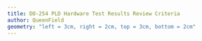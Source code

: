 ```yaml
---
title: DO-254 PLD Hardware Test Results Review Criteria
author: QueenField
geometry: "left = 3cm, right = 2cm, top = 3cm, bottom = 2cm"
---
```

